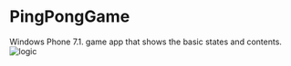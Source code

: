 # PingPongGame
Windows Phone 7.1. game app that shows the basic states and contents. 
![logic](http://www.itreverie.com/githubimages/itReverie-app-windows-pingponggame.jpg)



